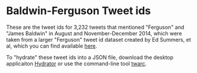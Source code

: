 # Baldwin-Ferguson Tweet ids
These are the tweet ids for 3,232 tweets that mentioned "Ferguson" and "James Baldwin" in August and November-December 2014, which were taken from a larger "Ferguson" tweet id dataset created by Ed Summers, et al, which you can find available [here](https://archive.org/details/ferguson-tweet-ids).

To "hydrate" these tweet ids into a JSON file, download the desktop applicaiton [Hydrator](https://github.com/docnow/hydrator#readme) or use the command-line tool [twarc](https://github.com/docnow/twarc). 
